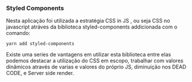 ### Styled Components

  Nesta aplicação foi utilizada a estratégia  CSS in JS , ou seja CSS no javascript atráves da biblioteca styled-components addicionada com o comando: 

  ``` 
  yarn add styled-components
  ```
    
  Existe uma series de vantagens em utilizar esta biblioteca entre elas podemos destacar a utilização do CSS em escopo, trabalhar com valores dinâmicos através de varias e valores do próprio JS, diminuição nos DEAD CODE, e Server side render.